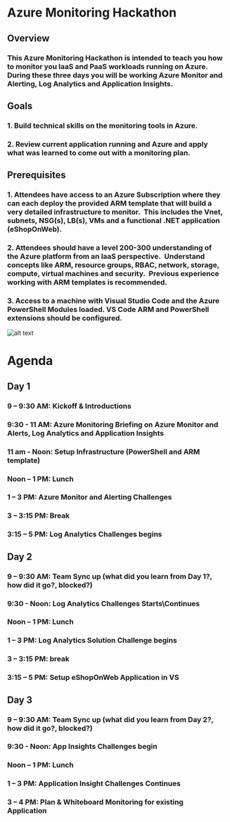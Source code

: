 # Azure Monitoring Hackathon

## Overview

### This Azure Monitoring Hackathon is intended to teach you how to monitor you IaaS and PaaS workloads running on Azure.  During these three days you will be working Azure Monitor and Alerting, Log Analytics and Application Insights.

## Goals

### 1. Build technical skills on the monitoring tools in Azure. 

### 2. Review current application running and Azure and apply what was learned to come out with a monitoring plan.

## Prerequisites

### 1. Attendees have access to an Azure Subscription where they can each deploy the provided ARM template that will build a very detailed infrastructure to monitor.  This includes the Vnet, subnets, NSG(s), LB(s), VMs and a functional .NET application (eShopOnWeb).

### 2. Attendees should have a level 200-300 understanding of the Azure platform from an IaaS perspective.  Understand concepts like ARM, resource groups, RBAC, network, storage, compute, virtual machines and security.  Previous experience working with ARM templates is recommended.

### 3. Access to a machine with Visual Studio Code and the Azure PowerShell Modules loaded.  VS Code ARM and PowerShell extensions should be configured.

![alt text](https://raw.githubusercontent.com/rkuehfus/AzureMonitoringHackathon/monitoringhackdiagram.png)

# Agenda

## Day 1

### 9 – 9:30 AM: Kickoff & Introductions

### 9:30  - 11 AM: Azure Monitoring Briefing on Azure Monitor and Alerts, Log Analytics and Application Insights

### 11 am - Noon: Setup Infrastructure (PowerShell and ARM template)

### Noon – 1 PM: Lunch

### 1 – 3 PM: Azure Monitor and Alerting Challenges

### 3 – 3:15 PM: Break

### 3:15 – 5 PM: Log Analytics Challenges begins

## Day 2

### 9 – 9:30 AM: Team Sync up (what did you learn from Day 1?, how did it go?, blocked?)

### 9:30  - Noon: Log Analytics Challenges Starts\Continues

### Noon – 1 PM: Lunch

### 1  – 3 PM: Log Analytics Solution Challenge begins

### 3 – 3:15 PM: break

### 3:15 – 5 PM: Setup eShopOnWeb Application in VS

## Day 3

### 9 – 9:30 AM: Team Sync up (what did you learn from Day 2?, how did it go?, blocked?)

### 9:30  - Noon: App Insights Challenges begin

### Noon – 1 PM: Lunch

### 1  – 3 PM: Application Insight Challenges Continues 

### 3 – 4 PM: Plan & Whiteboard Monitoring for existing Application 


